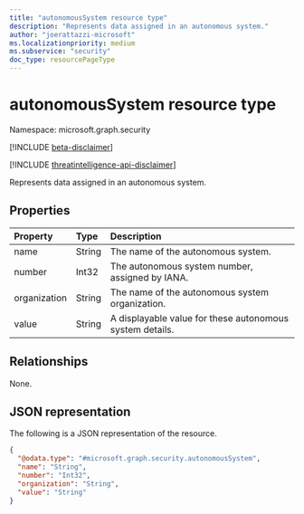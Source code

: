 ```yaml
---
title: "autonomousSystem resource type"
description: "Represents data assigned in an autonomous system."
author: "joerattazzi-microsoft"
ms.localizationpriority: medium
ms.subservice: "security"
doc_type: resourcePageType
---
```


# autonomousSystem resource type

Namespace: microsoft.graph.security

[!INCLUDE [beta-disclaimer](../../includes/beta-disclaimer.md)]

[!INCLUDE [threatintelligence-api-disclaimer](../../includes/threatintelligence-api-disclaimer.md)]

Represents data assigned in an autonomous system.

## Properties

|Property|Type|Description|
|:---|:---|:---|
|name|String|The name of the autonomous system.|
|number|Int32|The autonomous system number, assigned by IANA.|
|organization|String|The name of the autonomous system organization.   |
|value|String|A displayable value for these autonomous system details.|

## Relationships

None.

## JSON representation

The following is a JSON representation of the resource.
<!-- {
  "blockType": "resource",
  "@odata.type": "microsoft.graph.security.autonomousSystem"
}
-->
``` json
{
  "@odata.type": "#microsoft.graph.security.autonomousSystem",
  "name": "String",
  "number": "Int32",
  "organization": "String",
  "value": "String"
}
```
